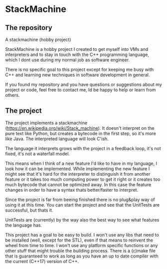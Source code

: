 # StackMachine
## The repository
A stackmachine (hobby project)

StackMachine is a hobby project I created to get myself into VMs and interpreters and to stay in touch with the C++ programming language, which I dont use during my normal job as software engineer.

There is no specific goal to this project except for keeping me busy with C++ and learning new techniques in software development in general.

If you found my repository and you have questions or suggestions about my project or code, feel free to contact me, Id be happy to help or learn from others.

## The project
The project implements a stackmachine (https://en.wikipedia.org/wiki/Stack_machine). It doesn't interpret on the pure text like Python, but creates a bytecode in the first step, so it's more like Java. The interpreted language will look C'ish.


The language it interprets grows with the project in a feedback loop, it's not fixed, it's not a waterfall model.

This means when I think of a new feature I'd like to have in my language, I look how it can be implemented.
While implementing the new feature I might see that it's hard for the interpreter to distinguish it from another feature or it takes too much computing power to get it right or it creates too much bytecode that cannot be optimized away.
In this case the feature changes in order to have a syntax thats better/faster to interpret.


Since the project is far from beeing finished there is no plug&play way of using it at this time. You can start the project and see that the UnitTests are successful, but thats it.

UnitTests are (currently) by the way also the best way to see what features the language has.

This project has a goal to be easy to build.
I won't use any libs that need to be installed (well, except for the STL), even if that means to reinvent the wheel from time to time.
I won't use any platform specific functions or any other stuff that might trouble the building process.
There is a (c)make file that is guaranteed to work as long as you have an up to date compiler with the current (C++17) version of C++.
